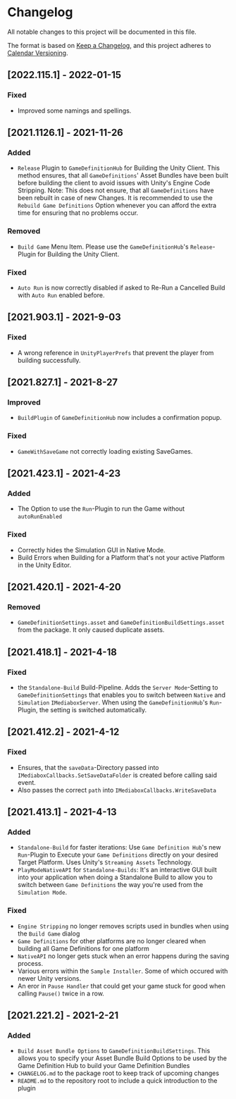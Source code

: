 # Changelog
All notable changes to this project will be documented in this file.

The format is based on [Keep a Changelog](https://keepachangelog.com/en/1.0.0/),
and this project adheres to [Calendar Versioning](https://calver.org).

## [2022.115.1] - 2022-01-15
### Fixed
- Improved some namings and spellings.

## [2021.1126.1] - 2021-11-26
### Added
- `Release` Plugin to `GameDefinitionHub` for Building the Unity Client. This method ensures, that all `GameDefinitions`' Asset Bundles have been built before building the client to avoid issues with Unity's Engine Code Stripping. Note: This does not ensure, that all `GameDefinitions` have been rebuilt in case of new Changes. It is recommended to use the `Rebuild Game Definitions` Option whenever you can afford the extra time for ensuring that no problems occur.
### Removed
- `Build Game` Menu Item. Please use the `GameDefinitionHub`'s `Release`-Plugin for Building the Unity Client.
### Fixed
- `Auto Run` is now correctly disabled if asked to Re-Run a Cancelled Build with `Auto Run` enabled before.

## [2021.903.1] - 2021-9-03
### Fixed
- A wrong reference in `UnityPlayerPrefs` that prevent the player from building successfully.

## [2021.827.1] - 2021-8-27
### Improved
- `BuildPlugin` of `GameDefinitionHub` now includes a confirmation popup.
### Fixed
- `GameWithSaveGame` not correctly loading existing SaveGames.

## [2021.423.1] - 2021-4-23
### Added
- The Option to use the `Run`-Plugin to run the Game without `autoRunEnabled`
### Fixed
- Correctly hides the Simulation GUI in Native Mode.
- Build Errors when Building for a Platform that's not your active Platform in the Unity Editor.


## [2021.420.1] - 2021-4-20
### Removed
- `GameDefinitionSettings.asset` and `GameDefinitionBuildSettings.asset` from the package. It only caused duplicate assets.

## [2021.418.1] - 2021-4-18
### Fixed
- the `Standalone-Build` Build-Pipeline. Adds the `Server Mode`-Setting to `GameDefinitionSettings` that enables you to switch between `Native` and `Simulation` `IMediaboxServer`. When using the `GameDefinitionHub`'s `Run`-Plugin, the setting is switched automatically.

## [2021.412.2] - 2021-4-12
### Fixed
- Ensures, that the `saveData`-Directory passed into `IMediaboxCallbacks.SetSaveDataFolder` is created before calling said event.
- Also passes the correct `path` into `IMediaboxCallbacks.WriteSaveData`

## [2021.413.1] - 2021-4-13
### Added
- `Standalone-Build` for faster iterations: Use `Game Definition Hub`'s new `Run`-Plugin to Execute your `Game Definitions` directly on your desired Target Platform. Uses Unity's `Streaming Assets` Technology.
- `PlayModeNativeAPI` for `Standalone-Builds`: It's an interactive GUI built into your application when doing a Standalone Build to allow you to switch between `Game Definitions` the way you're used from the `Simulation Mode`.
### Fixed
- `Engine Stripping` no longer removes scripts used in bundles when using the `Build Game` dialog
- `Game Definitions` for other platforms are no longer cleared when building all Game Definitions for one platform
- `NativeAPI` no longer gets stuck when an error happens during the saving process.
- Various errors within the `Sample Installer`. Some of which occured with newer Unity versions.
- An eror in `Pause Handler` that could get your game stuck for good when calling `Pause()` twice in a row.


## [2021.221.2] - 2021-2-21
### Added
- `Build Asset Bundle Options` to `GameDefinitionBuildSettings`. This allows you to specify your Asset Bundle Build Options to be used by the Game Definition Hub to build your Game Definition Bundles
- `CHANGELOG.md` to the package root to keep track of upcoming changes
- `README.md` to the repository root to include a quick introduction to the plugin